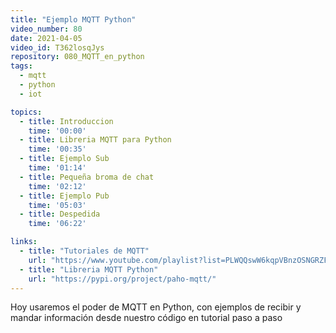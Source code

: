 ```yaml
---
title: "Ejemplo MQTT Python"
video_number: 80
date: 2021-04-05
video_id: T362losqJys
repository: 080_MQTT_en_python
tags:
  - mqtt
  - python
  - iot

topics:
  - title: Introduccion
    time: '00:00'
  - title: Libreria MQTT para Python
    time: '00:35'
  - title: Ejemplo Sub
    time: '01:14'
  - title: Pequeña broma de chat
    time: '02:12'
  - title: Ejemplo Pub
    time: '05:03'
  - title: Despedida
    time: '06:22'

links:
  - title: "Tutoriales de MQTT"
    url: "https://www.youtube.com/playlist?list=PLWQQswW6kqpVBnzOSNGRZFZLXXxXHrXIO"
  - title: "Libreria MQTT Python"
    url: "https://pypi.org/project/paho-mqtt/"
---
```


Hoy usaremos el poder de MQTT en Python, con ejemplos de recibir y mandar información desde nuestro código en tutorial paso a paso
